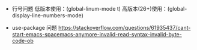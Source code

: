 * 行号问题
低版本使用：(global-linum-mode t)
高版本(26+)使用：(global-display-line-numbers-mode)

* use-package 问题
https://stackoverflow.com/questions/61935437/cant-start-emacs-spacemacs-anymore-invalid-read-syntax-invalid-byte-code-ob